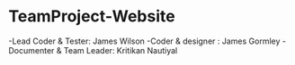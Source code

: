 # TeamProject-Website

-Lead Coder & Tester: James Wilson
-Coder & designer : James Gormley
-Documenter & Team Leader: Kritikan Nautiyal

